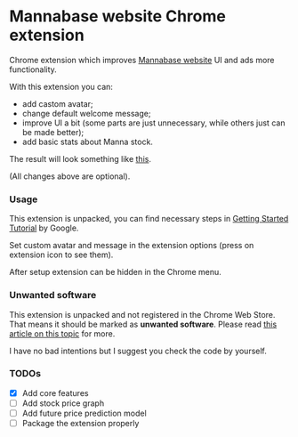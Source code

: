 # Mannabase website Chrome extension
Chrome extension which improves [Mannabase website](https://www.mannabase.com/?ref=6c3e877899) UI and ads more functionality.

With this extension you can:
- add castom avatar;
- change default welcome message;
- improve UI a bit (some parts are just unnecessary, while others just can be made better);
- add basic stats about Manna stock.

The result will look something like [this](https://fabritsius.github.io/mannabase-extension/imgs/mannabase-extension.png).

(All changes above are optional).

### Usage
This extension is unpacked, you can find necessary steps in [Getting Started Tutorial](https://developer.chrome.com/extensions/getstarted) by Google.

Set custom avatar and message in the extension options (press on extension icon to see them).

After setup extension can be hidden in the Chrome menu.

### Unwanted software
This extension is unpacked and not registered in the Chrome Web Store. That means it should be marked as **unwanted software**. Please read [this article on this topic](https://developer.chrome.com/apps/external_extensions) for more.

I have no bad intentions but I suggest you check the code by yourself.

### TODOs
- [x] Add core features
- [ ] Add stock price graph
- [ ] Add future price prediction model
- [ ] Package the extension properly
